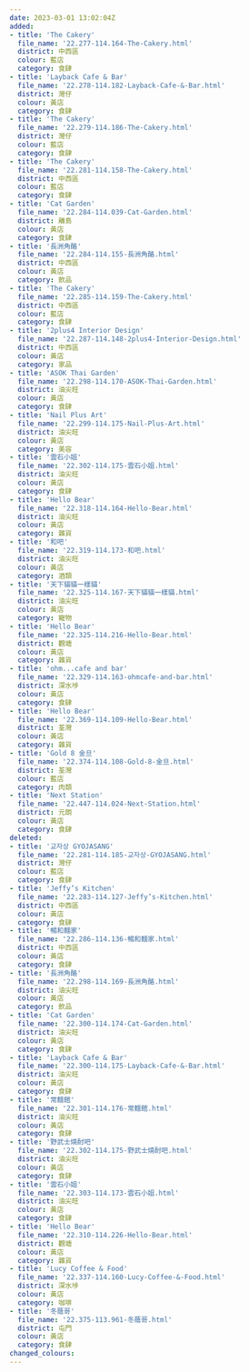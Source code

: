 ```yaml
---
date: 2023-03-01 13:02:04Z
added:
- title: 'The Cakery'
  file_name: '22.277-114.164-The-Cakery.html'
  district: 中西區
  colour: 藍店
  category: 食肆
- title: 'Layback Cafe & Bar'
  file_name: '22.278-114.182-Layback-Cafe-&-Bar.html'
  district: 灣仔
  colour: 黃店
  category: 食肆
- title: 'The Cakery'
  file_name: '22.279-114.186-The-Cakery.html'
  district: 灣仔
  colour: 藍店
  category: 食肆
- title: 'The Cakery'
  file_name: '22.281-114.158-The-Cakery.html'
  district: 中西區
  colour: 藍店
  category: 食肆
- title: 'Cat Garden'
  file_name: '22.284-114.039-Cat-Garden.html'
  district: 離島
  colour: 黃店
  category: 食肆
- title: '長洲角酪'
  file_name: '22.284-114.155-長洲角酪.html'
  district: 中西區
  colour: 黃店
  category: 飲品
- title: 'The Cakery'
  file_name: '22.285-114.159-The-Cakery.html'
  district: 中西區
  colour: 藍店
  category: 食肆
- title: '2plus4 Interior Design'
  file_name: '22.287-114.148-2plus4-Interior-Design.html'
  district: 中西區
  colour: 黃店
  category: 家品
- title: 'ASOK Thai Garden'
  file_name: '22.298-114.170-ASOK-Thai-Garden.html'
  district: 油尖旺
  colour: 黃店
  category: 食肆
- title: 'Nail Plus Art'
  file_name: '22.299-114.175-Nail-Plus-Art.html'
  district: 油尖旺
  colour: 黃店
  category: 美容
- title: '雲石小姐'
  file_name: '22.302-114.175-雲石小姐.html'
  district: 油尖旺
  colour: 黃店
  category: 食肆
- title: 'Hello Bear'
  file_name: '22.318-114.164-Hello-Bear.html'
  district: 油尖旺
  colour: 黃店
  category: 雜貨
- title: '和吧'
  file_name: '22.319-114.173-和吧.html'
  district: 油尖旺
  colour: 黃店
  category: 酒類
- title: '天下貓貓一樣貓'
  file_name: '22.325-114.167-天下貓貓一樣貓.html'
  district: 油尖旺
  colour: 黃店
  category: 寵物
- title: 'Hello Bear'
  file_name: '22.325-114.216-Hello-Bear.html'
  district: 觀塘
  colour: 黃店
  category: 雜貨
- title: 'ohm...cafe and bar'
  file_name: '22.329-114.163-ohmcafe-and-bar.html'
  district: 深水埗
  colour: 黃店
  category: 食肆
- title: 'Hello Bear'
  file_name: '22.369-114.109-Hello-Bear.html'
  district: 荃灣
  colour: 黃店
  category: 雜貨
- title: 'Gold 8 金旦'
  file_name: '22.374-114.108-Gold-8-金旦.html'
  district: 荃灣
  colour: 藍店
  category: 肉類
- title: 'Next Station'
  file_name: '22.447-114.024-Next-Station.html'
  district: 元朗
  colour: 黃店
  category: 食肆
deleted:
- title: '교자상 GYOJASANG'
  file_name: '22.281-114.185-교자상-GYOJASANG.html'
  district: 灣仔
  colour: 藍店
  category: 食肆
- title: 'Jeffy’s Kitchen'
  file_name: '22.283-114.127-Jeffy’s-Kitchen.html'
  district: 中西區
  colour: 黃店
  category: 食肆
- title: '暢和麵家'
  file_name: '22.286-114.136-暢和麵家.html'
  district: 中西區
  colour: 黃店
  category: 食肆
- title: '長洲角酪'
  file_name: '22.298-114.169-長洲角酪.html'
  district: 油尖旺
  colour: 黃店
  category: 飲品
- title: 'Cat Garden'
  file_name: '22.300-114.174-Cat-Garden.html'
  district: 油尖旺
  colour: 黃店
  category: 食肆
- title: 'Layback Cafe & Bar'
  file_name: '22.300-114.175-Layback-Cafe-&-Bar.html'
  district: 油尖旺
  colour: 黃店
  category: 食肆
- title: '常麵館'
  file_name: '22.301-114.176-常麵館.html'
  district: 油尖旺
  colour: 黃店
  category: 食肆
- title: '野武士燒酎吧'
  file_name: '22.302-114.175-野武士燒酎吧.html'
  district: 油尖旺
  colour: 黃店
  category: 食肆
- title: '雲石小姐'
  file_name: '22.303-114.173-雲石小姐.html'
  district: 油尖旺
  colour: 黃店
  category: 食肆
- title: 'Hello Bear'
  file_name: '22.310-114.226-Hello-Bear.html'
  district: 觀塘
  colour: 黃店
  category: 雜貨
- title: 'Lucy Coffee & Food'
  file_name: '22.337-114.160-Lucy-Coffee-&-Food.html'
  district: 深水埗
  colour: 黃店
  category: 咖啡
- title: '冬蔭哥'
  file_name: '22.375-113.961-冬蔭哥.html'
  district: 屯門
  colour: 黃店
  category: 食肆
changed_colours:
---
```

